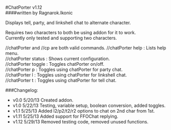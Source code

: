 #ChatPorter v1.12  
####written by Ragnarok.Ikonic  

Displays tell, party, and linkshell chat to alternate character.  

Requires two characters to both be using addon for it to work.  
Currently only tested and supporting two characters.  

//chatPorter and //cp are both valid commands.
//chatPorter help   : Lists help menu.  
//chatPorter status : Shows current configuration.  
//chatPorter toggle : Toggles chatPorter on/off.  
//chatPorter p      : Toggles using chatPorter for party chat.  
//chatPorter l      : Toggles using chatPorter for linkshell chat.  
//chatPorter t      : Toggles using chatPorter for tell chat.  

###Changelog:  
* v0.0  5/20/13 Created addon.  
* v1.0  5/22/13 Testing, variable setup, boolean conversion, added toggles.  
* v1.1  5/25/13 Added l2/p2/t2/r2 options to chat on 2nd char from 1st.  
* v1.11 5/25/13 Added support for FFOChat replying.  
* v1.12 5/29/13 Removed testing code, removed unused functions.